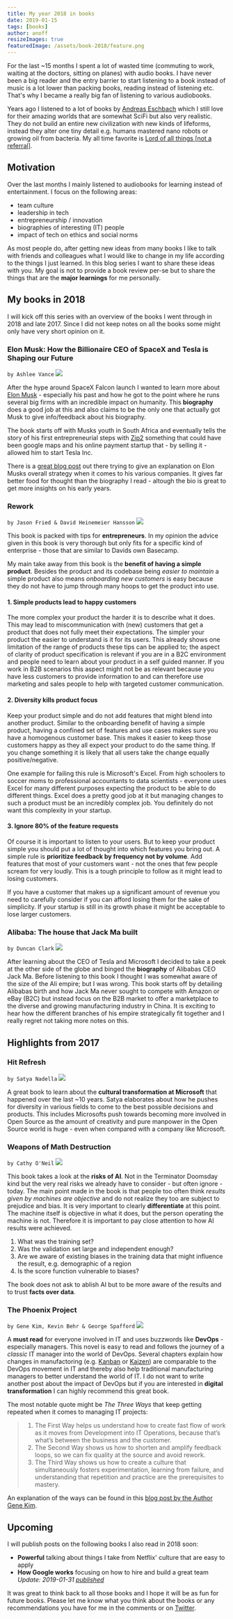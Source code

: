 ```yaml
---
title: My year 2018 in books
date: 2019-01-15
tags: [books]
author: anoff
resizeImages: true
featuredImage: /assets/book-2018/feature.png
---
```


For the last ~15 months I spent a lot of wasted time (commuting to work, waiting at the doctors, sitting on planes) with audio books. I have never been a big reader and the entry barrier to start listening to a book instead of music is a lot lower than packing books, reading instead of listening etc. That's why I became a really big fan of listening to various audiobooks.

Years ago I listened to a lot of books by [Andreas Eschbach](https://en.wikipedia.org/wiki/Andreas_Eschbach) which I still love for their amazing worlds that are somewhat SciFi but also very realistic. They do not build an entire new civilization with new kinds of lifeforms, instead they alter one tiny detail e.g. humans mastered nano robots or growing oil from bacteria. My all time favorite is [Lord of all things [not a referral]](https://www.amazon.de/Lord-All-Things-Andreas-Eschbach/dp/1477849815).

## Motivation

Over the last months I mainly listened to audiobooks for learning instead of entertainment. I focus on the following areas:

- team culture
- leadership in tech
- entrepreneurship / innovation
- biographies of interesting (IT) people
- impact of tech on ethics and social norms

As most people do, after getting new ideas from many books I like to talk with friends and colleagues what I would like to change in my life according to the things I just learned. In this blog series I want to share these ideas with you.
My goal is not to provide a book review per-se but to share the things that are the **major learnings** for me personally.

## My books in 2018

I will kick off this series with an overview of the books I went through in 2018 and late 2017.
Since I did not keep notes on all the books some might only have very short opinion on it.

### Elon Musk: How the Billionaire CEO of SpaceX and Tesla is Shaping our Future

`by Ashlee Vance` <img src="/assets/book-2018/musk.jpg" class="right"/>

After the hype around SpaceX Falcon launch I wanted to learn more about [Elon Musk](https://twitter.com/elonmusk) - especially his past and how he got to the point where he runs several big firms with an incredible impact on humanity. This **biography** does a good job at this and also claims to be the only one that actually got Musk to give info/feedback about his biography.

The book starts off with Musks youth in South Africa and eventually tells the story of his first entrepreneurial steps with [Zip2](https://en.wikipedia.org/wiki/Zip2) something that could have been google maps and his online payment startup that - by selling it - allowed him to start Tesla Inc.

There is a [great blog post](https://waitbutwhy.com/2017/04/neuralink.html) out there trying to give an explanation on Elon Musks overall strategy when it comes to his various companies. It gives far better food for thought than the biography I read - altough the bio is great to get more insights on his early years.

### Rework

`by Jason Fried & David Heinemeier Hansson` <img src="/assets/book-2018/rework.jpg" class="left"/>

This book is packed with tips for **entrepreneurs**. In my opinion the advice given in this book is very thorough but only fits for a specific kind of enterprise - those that are similar to Davids own Basecamp.

My main take away from this book is the **benefit of having a simple product**. Besides the product and its codebase being _easier to maintain_ a simple product also means _onboarding new customers_ is easy because they do not have to jump through many hoops to get the product into use.

#### 1. Simple products lead to happy customers

The more complex your product the harder it is to describe what it does. This may lead to miscommunication with (new) customers that get a product that does not fully meet their expectations. The simpler your product the easier to understand is it for its users.
This already shows one limitation of the range of products these tips can be applied to; the aspect of clarity of product specification is relevant if you are in a B2C environment and people need to learn about your product in a self guided manner. If you work in B2B scenarios this aspect might not be as relevant because you have less customers to provide information to and can therefore use marketing and sales people to help with targeted customer communication.

#### 2. Diversity kills product focus

Keep your product simple and do not add features that might blend into another product. Similar to the onboarding benefit of having a simple product, having a confined set of features and use cases makes sure you have a homogenous customer base. This makes it easier to keep those customers happy as they all expect your product to do the same thing. If you change something it is likely that all users take the change equally positive/negative.

One example for failing this rule is Microsoft's Excel. From high schoolers to soccer moms to professional accountants to data scientists - everyone uses Excel for many different purposes expecting the product to be able to do different things. Excel does a pretty good job at it but managing changes to such a product must be an incredibly complex job. You definitely do not want this complexity in your startup.

#### 3. Ignore 80% of the feature requests

Of course it is important to listen to your users. But to keep your product simple you should put a lot of thought into which features you bring out. A simple rule is **prioritize feedback by frequency not by volume**. Add features that most of your customers want - not the ones that few people scream for very loudly. This is a tough principle to follow as it might lead to losing customers.

If you have a customer that makes up a significant amount of revenue you need to carefully consider if you can afford losing them for the sake of simplicity. If your startup is still in its growth phase it might be acceptable to lose larger customers.

### Alibaba: The house that Jack Ma built

`by Duncan Clark` <img src="/assets/book-2018/alibaba.jpg" class="right"/>

After learning about the CEO of Tesla and Microsoft I decided to take a peek at the other side of the globe and binged the **biography** of Alibabas CEO Jack Ma.
Before listening to this book I thought I was somewhat aware of the size of the Ali empire; but I was wrong. This book starts off by detailing Alibabas birth and how Jack Ma never sought to compete with Amazon or eBay (B2C) but instead focus on the B2B market to offer a marketplace to the diverse and growing manufacturing industry in China.
It is exciting to hear how the different branches of his empire strategically fit together and I really regret not taking more notes on this.

## Highlights from 2017

### Hit Refresh

`by Satya Nadella` <img src="/assets/book-2018/nadella.jpg" class="left"/>

A great book to learn about the **cultural transformation at Microsoft** that happened over the last ~10 years. Satya elaborates about how he pushes for diversity in various fields to come to the best possible decisions and products. This includes Microsofts push towards becoming more involved in Open Source as the amount of creativity and pure manpower in the Open Source world is huge - even when compared with a company like Microsoft.

### Weapons of Math Destruction

`by Cathy O'Neil` <img src="/assets/book-2018/math.jpg" class="right" />

This book takes a look at the **risks of AI**. Not in the Terminator Doomsday kind but the very real risks we already have to consider - but often ignore - today. The main point made in the book is that people too often think _results given by machines are objective_ and do not realize they too are subject to prejudice and bias. It is very important to clearly **differentiate** at this point. The machine itself is objective in what it does, but the person operating the machine is not. Therefore it is important to pay close attention to how AI results were achieved.

1. What was the training set?
1. Was the validation set large and independent enough?
1. Are we aware of existing biases in the training data that might influence the result, e.g. demographic of a region
1. Is the score function vulnerable to biases?

The book does not ask to ablish AI but to be more aware of the results and to trust **facts over data**. 

### The Phoenix Project

`by Gene Kim, Kevin Behr & George Spafford` <img src="/assets/book-2018/phoenix.jpg" class="left"/>

A **must read** for everyone involved in IT and uses buzzwords like **DevOps** - especially managers. This novel is easy to read and follows the journey of a _classic_ IT manager into the world of DevOps. Several chapters explain how changes in manufactoring (e.g. [Kanban](https://en.wikipedia.org/wiki/Kanban) or [Kaizen](https://en.wikipedia.org/wiki/Kaizen)) are comparable to the DevOps movement in IT and thereby also help traditional manufacturing managers to better understand the world of IT. I do not want to write another post about the impact of DevOps but if you are interested in **digital transformation** I can highly recommend this great book.

The most notable quote might be _The Three Ways_ that keep getting repeated when it comes to managing IT projects:

> 1. The First Way helps us understand how to create fast flow of work as it moves from Development into IT Operations, because that’s what’s between the business and the customer.
> 1. The Second Way shows us how to shorten and amplify feedback loops, so we can fix quality at the source and avoid rework.
> 1. The Third Way shows us how to create a culture that simultaneously fosters experimentation, learning from failure, and understanding that repetition and practice are the prerequisites to mastery.

An explanation of the ways can be found in this [blog post by the Author Gene Kim](https://itrevolution.com/the-three-ways-principles-underpinning-devops/).

## Upcoming

I will publish posts on the following books I also read in 2018 soon:

- **Powerful** talking about things I take from Netflix' culture that are easy to apply
- **How Google works** focusing on how to hire and build a great team _Update: 2019-01-31 [published](/book/2019-01-31-book-google-schmidt)_


It was great to think back to all those books and I hope it will be as fun for future books. Please let me know what you think about the books or any recommendations you have for me in the comments or on [Twitter](https://twitter.com/an0xff).
